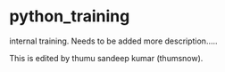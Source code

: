 # python_training
internal training. Needs to be added more description.....



This is edited by thumu sandeep kumar (thumsnow).


